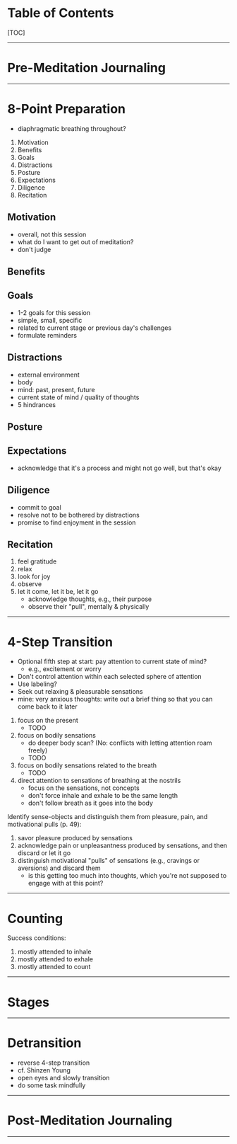 # Table of Contents

[TOC]

---

# Pre-Meditation Journaling

---

# 8-Point Preparation

- diaphragmatic breathing throughout?

1. Motivation
2. Benefits
3. Goals
4. Distractions
5. Posture
6. Expectations
7. Diligence
8. Recitation

## Motivation

- overall, not this session
- what do I want to get out of meditation?
- don't judge

## Benefits

## Goals

- 1-2 goals for this session
- simple, small, specific
- related to current stage or previous day's challenges
- formulate reminders

## Distractions

- external environment
- body
- mind: past, present, future
- current state of mind / quality of thoughts
- 5 hindrances

## Posture

## Expectations

- acknowledge that it's a process and might not go well, but that's okay

## Diligence

- commit to goal
- resolve not to be bothered by distractions
- promise to find enjoyment in the session

## Recitation

1. feel gratitude
2. relax
3. look for joy
4. observe
5. let it come, let it be, let it go
   - acknowledge thoughts, e.g., their purpose
   - observe their "pull", mentally & physically

---

# 4-Step Transition

- Optional fifth step at start: pay attention to current state of mind?
  - e.g., excitement or worry
- Don't control attention within each selected sphere of attention
- Use labeling?
- Seek out relaxing & pleasurable sensations
- mine: very anxious thoughts: write out a brief thing so that you can come back to it later

1. focus on the present
   - TODO
2. focus on bodily sensations
   - do deeper body scan? (No: conflicts with letting attention roam freely)
   - TODO
3. focus on bodily sensations related to the breath
   - TODO
4. direct attention to sensations of breathing at the nostrils
   - focus on the sensations, not concepts
   - don't force inhale and exhale to be the same length
   - don't follow breath as it goes into the body

Identify sense-objects and distinguish them from pleasure, pain, and motivational pulls (p. 49):
1. savor pleasure produced by sensations
2. acknowledge pain or unpleasantness produced by sensations, and then discard or let it go
3. distinguish motivational "pulls" of sensations (e.g., cravings or aversions) and discard them
   - is this getting too much into thoughts, which you're not supposed to engage with at this point?

---

# Counting

Success conditions:
1. mostly attended to inhale
2. mostly attended to exhale
3. mostly attended to count

---

# Stages

---

# Detransition

- reverse 4-step transition
- cf. Shinzen Young
- open eyes and slowly transition
- do some task mindfully

---

# Post-Meditation Journaling

---
